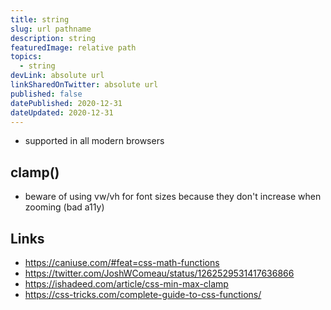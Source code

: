 ```yaml
---
title: string
slug: url pathname
description: string
featuredImage: relative path
topics:
  - string
devLink: absolute url
linkSharedOnTwitter: absolute url
published: false
datePublished: 2020-12-31
dateUpdated: 2020-12-31
---
```


<!--

- Write for one person (not everyone): https://twitter.com/b0rk/status/1262415197345636353

-->

- supported in all modern browsers

## clamp()

- beware of using vw/vh for font sizes because they don't increase when zooming (bad a11y)

## Links

- https://caniuse.com/#feat=css-math-functions
- https://twitter.com/JoshWComeau/status/1262529531417636866
- https://ishadeed.com/article/css-min-max-clamp
- https://css-tricks.com/complete-guide-to-css-functions/
